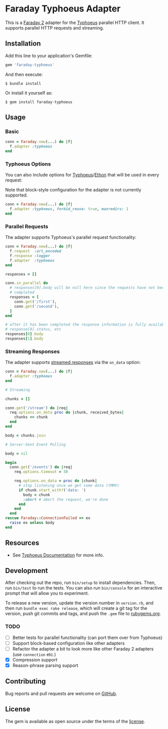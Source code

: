 # Faraday Typhoeus Adapter

This is a [Faraday 2][faraday] adapter for the [Typhoeus][typhoeus] parallel HTTP client. It supports parallel HTTP requests and streaming.

## Installation

Add this line to your application's Gemfile:

```ruby
gem 'faraday-typhoeus'
```

And then execute:

    $ bundle install

Or install it yourself as:

    $ gem install faraday-typhoeus

## Usage

### Basic

```ruby
conn = Faraday.new(...) do |f|
  f.adapter :typhoeus
end
```

### Typhoeus Options

You can also include options for [Typhoeus][typhoeus_options]/[Ethon][ethon_options] that will be used in every request:

Note that block-style configuration for the adapter is not currently supported.

```ruby
conn = Faraday.new(...) do |f|
  f.adapter :typhoeus, forbid_reuse: true, maxredirs: 1
end
```

### Parallel Requests

The adapter supports Typhoeus's parallel request functionality:

```ruby
conn = Faraday.new(...) do |f|
  f.request  :url_encoded
  f.response :logger
  f.adapter  :typhoeus
end

responses = []

conn.in_parallel do
  # responses[0].body will be null here since the requests have not been 
  # completed
  responses = [
    conn.get('/first'), 
    conn.get('/second'),
  ]
end

# after it has been completed the response information is fully available in
# response[0].status, etc
responses[0].body
responses[1].body
```

### Streaming Responses

The adapter supports [streamed responses](faraday_streaming) via the `on_data` option:

```ruby
conn = Faraday.new(...) do |f|
  f.adapter :typhoeus
end

# Streaming

chunks = []

conn.get('/stream') do |req|
  req.options.on_data proc do |chunk, received_bytes|
    chunks << chunk
  end
end

body = chunks.join

# Server-Sent Event Polling

body = nil

begin
  conn.get('/events') do |req|
    req.options.timeout = 30

    req.options.on_data = proc do |chunk|
      # stop listening once we get some data (YMMV)
      if chunk.start_with?('data: ')
        body = chunk
        :abort # abort the request, we're done
      end
    end
  end
rescue Faraday::ConnectionFailed => ex
  raise ex unless body
end
```

## Resources

- See [Typhoeus Documentation][typhoeus] for more info.

## Development

After checking out the repo, run `bin/setup` to install dependencies. Then, run `bin/test` to run the tests. You can also run `bin/console` for an interactive prompt that will allow you to experiment.

To release a new version, update the version number in `version.rb`, and then run `bundle exec rake release`, which will create a git tag for the version, push git commits and tags, and push the `.gem` file to [rubygems.org](rubygems).

### TODO

- [ ] Better tests for parallel functionality (can port them over from Typhoeus)
- [ ] Support block-based configuration like other adapters
- [ ] Refactor the adapter a bit to look more like other Faraday 2 adapters (use `connection` etc.)
- [x] Compression support
- [x] Reason-phrase parsing support

## Contributing

Bug reports and pull requests are welcome on [GitHub][repo].

## License

The gem is available as open source under the terms of the [license][license].


[faraday]: https://github.com/lostisland/faraday
[typhoeus]: https://github.com/typhoeus/typhoeus
[typhoeus_options]: https://github.com/typhoeus/typhoeus/blob/3544111b76b95d13da7cc6bfe4eb07921d771d93/lib/typhoeus/easy_factory.rb#L13-L39
[ethon_options]: https://github.com/typhoeus/ethon/blob/5d9ddf8f609a6be4b5c60d55e1e338eeeb08f25f/lib/ethon/curls/options.rb#L214-L499
[faraday_streaming]: https://lostisland.github.io/faraday/usage/streaming
[repo]: https://github.com/dleavitt/faraday-typhoeus
[license]: LICENSE.md
[rubygems]: https://github.com/dleavitt/faraday-typhoeus/blob/main/rubygems
